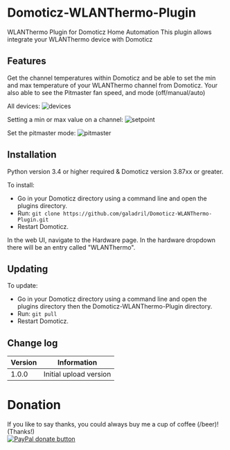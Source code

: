
# Domoticz-WLANThermo-Plugin

WLANThermo Plugin for Domoticz Home Automation
This plugin allows integrate your WLANThermo device with Domoticz 


## Features

Get the channel temperatures within Domoticz and be able to set the min and max temperature of your WLANThermo channel from Domoticz.
Your also able to see the Pitmaster fan speed, and mode (off/manual/auto)

All devices: 
![devices](https://user-images.githubusercontent.com/14561640/90876028-46c8e700-e3a2-11ea-8bcb-40f90ff946f1.png)

Setting a min or max value on a channel: 
![setpoint](https://user-images.githubusercontent.com/14561640/90861102-820beb80-e38b-11ea-9784-d81cbea52e01.png)

Set the pitmaster mode: 
![pitmaster](https://user-images.githubusercontent.com/14561640/90875997-3add2500-e3a2-11ea-9a8a-633bfb54e5d7.png)



## Installation

Python version 3.4 or higher required & Domoticz version 3.87xx or greater.

To install:
* Go in your Domoticz directory using a command line and open the plugins directory.
* Run: ```git clone https://github.com/galadril/Domoticz-WLANThermo-Plugin.git```
* Restart Domoticz.

In the web UI, navigate to the Hardware page.  In the hardware dropdown there will be an entry called "WLANThermo".


## Updating

To update:
* Go in your Domoticz directory using a command line and open the plugins directory then the Domoticz-WLANThermo-Plugin directory.
* Run: ```git pull```
* Restart Domoticz.


## Change log

| Version | Information |
| ----- | ---------- |
| 1.0.0 | Initial upload version |


# Donation

If you like to say thanks, you could always buy me a cup of coffee (/beer)!   
(Thanks!)  
[![PayPal donate button](https://img.shields.io/badge/paypal-donate-yellow.svg)](https://www.paypal.me/markheinis)
